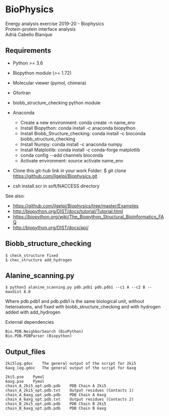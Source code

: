 # BioPhysics
Energy analysis exercise 2019-20 - Biophysics 	           
Protein-protein interface analysis            	                          
Adrià Cabello Blanque                                                         

## Requirements 
- Python >= 3.6
- Biopython module (>= 1.72)
- Molecular viewer (pymol, chimera)
- Gfortran
- biobb_structure_checking python module
- Anaconda
	- Create a new environment: conda create -n name_env
	- Install Biopython: conda install -c anaconda biopython
	- Install Biobb_Structure_checking: conda install -c bioconda biobb_structure_checking
	- Install Numpy: conda install -c anaconda numpy
	- Install Matplotlib: conda install -c conda-forge matplotlib
	- conda config --add channels bioconda
	- Activate environment: source activate name_env

- Clone this git-hub link in your work Folder: $ git clone https://github.com/jlgelpi/Biophysics.git
- csh install.scr in soft/NACCESS directory

See also:
- https://github.com/jlgelpi/Biophysics/tree/master/Examples
- http://biopython.org/DIST/docs/tutorial/Tutorial.html
- https://biopython.org/wiki/The_Biopython_Structural_Bioinformatics_FAQ
- http://biopython.org/DIST/docs/api/

## Biobb_structure_checking

	$ check_structure fixed
	$ chec_structure add_hydrogen

## Alanine_scanning.py


	$ python3 alanine_scanning.py pdb.pdb1 pdb.pdb1 --c1 A --c2 B --maxdist 8.0

Where pdb.pdb1 and pdb.pdb1 is the same biological unit, without heteroatoms, and fixed with biobb_structure_checking
and with hydrogen added with add_hydrogen

External dependencies

    Bio.PDB.NeighborSearch (BioPython)
    Bio.PDB.PDBParser (Biopython)

## Output_files

	2ki5log.gdoc	The general output of the script for 2ki5
	6axg_log.gdoc	The general output of the script for 6axg

	2ki5.pse	Pymol
	6axg.pse	Pymol
	chain_A_2ki5_opt.pdb.pdb	PDB Chain A 2ki5
	chain_A_2ki5_opt.pdb.txt	Output residues (Contacts 1)
	chain_A_6axg_opt.pdb.pdb	PDB Chain A 6axg
	chain_A_6axg_opt.pdb.txt	Output residues (Contacts 2)
	chain_B_2ki5_opt.pdb.pdb	PDB Chain B 2ki5
	chain_B_6axg_opt.pdb.pdb	PDB Chain B 6axg
